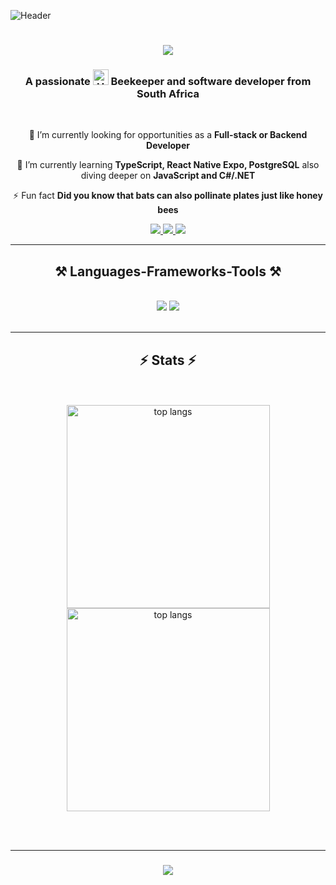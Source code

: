 


![Header](https://user-images.githubusercontent.com/74038190/241765440-80728820-e06b-4f96-9c9e-9df46f0cc0a5.gif)
<h1 align="center">
    <img src="https://readme-typing-svg.herokuapp.com/?font=Righteous&size=35&center=true&vCenter=true&width=500&height=70&duration=4000&lines=Hi+There!+👋;+I'm+Kagisho+Phahlamohlaka!;" />
</h1>

<h3 align="center">A passionate <img src="https://raw.githubusercontent.com/Tarikul-Islam-Anik/Animated-Fluent-Emojis/master/Emojis/Animals/Honeybee.png" alt="Honeybee" width="25" height="25" /> Beekeeper and software developer from South Africa</h3>

<br/>

<div align="center">
 
 🔭 I’m currently looking for opportunities as a **Full-stack or Backend Developer**
 
 🌱 I’m currently learning **TypeScript, React Native Expo, PostgreSQL** also diving deeper on **JavaScript and C#/.NET**

 ⚡ Fun fact **Did you know that bats can also pollinate plates just like honey bees**
 
 </div>

 <div align="center"> 
  <a href="mailto:kagishoph@outlook.com">
    <img src="https://img.shields.io/badge/Outlook-333333?style=for-the-badge&logo=gmail&logoColor=green" />
  </a>
  <a href="https://www.linkedin.com/in/kagisho-phahlamohlaka-50130b192/" target="_blank">
    <img src="https://img.shields.io/badge/LinkedIn-0077B5?style=for-the-badge&logo=linkedin&logoColor=white" target="_blank" />
  </a>
  <a href="https://www.kagishoph.co.za" target="_blank">
     <img src="https://img.shields.io/badge/Portfolio-FF5722?style=for-the-badge&logo=todoist&logoColor=white" target="_blank" /> <!-- sqlite, safari, google-chrome are other good icon options -->
  </a>
</div>

<hr/>
 
<h2 align="center">⚒️ Languages-Frameworks-Tools ⚒️</h2>
<br/>
<div align="center">
    <img src="https://skillicons.dev/icons?i=react,html,css,vscode,visualstudio,github,figma,tailwind,git,php,wordpress" />
    <img src="https://skillicons.dev/icons?i=nodejs,javascript,typescript,express,firebase,mongodb,dotnet,mysql,postgresql,vite,vitest" /><br>
</div>

<br/>


<hr/>

<h2 align="center">⚡ Stats ⚡</h2>
<br>
<div align=center>
  
  <br/>
  <img width=325 align="center" src="https://github-contributor-stats.vercel.app/api?username=taumang&limit=5&theme=dark&combine_all_yearly_contributions=true" alt="top langs" />
  <img width=325 align="center" src="https://github-readme-stats.vercel.app/api?username=taumang&theme=prussian&hide_border=true&include_all_commits=true&count_private=true" alt="top langs" />
 
</div>

<br/><br/>
<hr/>

<h3 align="center">
    <img src="https://readme-typing-svg.herokuapp.com/?font=Righteous&size=25&center=true&vCenter=true&width=500&height=70&duration=4000&lines=Thanks+for+visiting!+✌️;+Shoot+me+a+message+on+Linkedin!;I'm+always+down+to+collab+:)">
</h3>

<br/>
